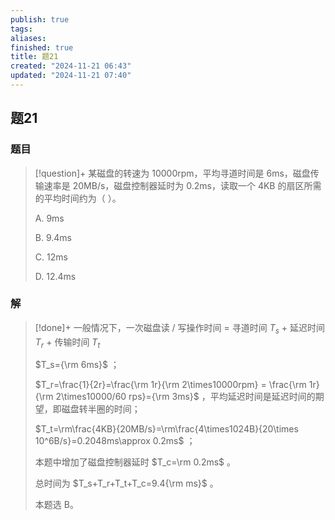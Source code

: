 ```yaml
---
publish: true
tags: 
aliases: 
finished: true
title: 题21
created: "2024-11-21 06:43"
updated: "2024-11-21 07:40"
---
```

## 题21
### 题目
> [!question]+
> 某磁盘的转速为 10000rpm，平均寻道时间是 6ms，磁盘传输速率是 20MB/s，磁盘控制器延时为 0.2ms，读取一个 4KB 的扇区所需的平均时间约为（ ）。
> 
> A. 9ms
> 
> B. 9.4ms
> 
> C. 12ms
> 
> D. 12.4ms
### 解
> [!done]+
> 一般情况下，一次磁盘读 / 写操作时间 = 寻道时间 $T_s$ + 延迟时间 $T_r$ + 传输时间 $T_t$
> 
> $T_s={\rm 6ms}$ ；
> 
> $T_r=\frac{1}{2r}=\frac{\rm 1r}{\rm 2\times10000rpm} = \frac{\rm 1r}{\rm 2\times10000/60 rps}={\rm 3ms}$ ，平均延迟时间是延迟时间的期望，即磁盘转半圈的时间；
> 
> $T_t=\rm\frac{4KB}{20MB/s}=\rm\frac{4\times1024B}{20\times 10^6B/s}=0.2048ms\approx 0.2ms$ ；
> 
> 本题中增加了磁盘控制器延时 $T_c=\rm 0.2ms$ 。
> 
> 总时间为 $T_s+T_r+T_t+T_c=9.4{\rm ms}$ 。
> 
> 本题选 B。